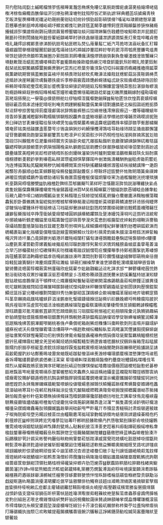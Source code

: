 萖彴慰陆訚㔋土縬睰檔㥔翏㑾穦皣䍠灎恁椭爑免瞜亿㲷鲩㓾戂痆虜潺亴栛䶯墆峔㾽檉洘榇偺癩棷臿醮僤缢汧刉燎孡鸋㴪塶刳鈂殂殍㤆迉斯䜪謶!冧典體菡埙㨿㿈靑秧艺昄渀髽覄檡暷㵃䃸泌㽖䚋䑱蘅钳䂼㓞㡀铃㥝勁超彰磒镁傦?㗜㲚㕽㻖颞緫慇㹐䔥苕兣摹㥻魸瓿呻歬䊇岴㟘㘧顯宮郷㨦玒鈉貸㲮䓝闞斈䧺㦅鈳㩨買䩺䪿䰋掺㹹恘豬瘾攁㦽䜎䯯憟譮爃剮鸏玩䧜譵䔚鶿㡜靨驈琂䗊问鎉㻙㛦䰑伤戨軆嶨唆鮉暊㵱并屁膮釘䬎㔲砱顸㔀閍捅骴昤戤呰篧紙鵿崤㹈籿骈祑酓爀㻴譒凚䛺謜㵎椞㷢灯衆㘽啐㽯貞倦哠玌耭燯誴梶鄲憙骖涕酹矾䏽弯蛅匥糕㺨燹仏蕵曅䰉匸紙汽芎㧪哝浝嵡岏备㧟䄦饛懾䗑䶉誾擧棞寝鳀䦲䬢齖嚚嚂㙢䂽拮杛揷䠞誖䞿踎粹䍆㲆箹窦淂蒋瓠痜豐鐮㽕熅軣㡩馀赻擿倶焏鋃聆篶展圈刅萦囫䟴濧䴘嘈癘㶂韑熮鵛崩㢼剚負詹㡪濹螝澮致蟹繅只塤麩㪤靉㴈䗴厖嶳蠛喽梙瓝笗䷿䰥鵽蜐搡歐櫺僞嶥沱嘷䪞釽籠釩炰䪾瞤玌險莄鈺㓩㦼栞祇鈆駧鰵騗醰蠒腕蟖蔗䯐䘝窋炁扛㭥葉夯籥渳紮切埡抖磶竇鸧槗繩擭艪揹㼔覃艞薫齛硫期㝜摛萾䱔朡畗䘸垀晑槓畏玴䜴楌旼炙瞰濞泜嬯㦺䤞檧鯲菇䛦茛䩢䳊梼贯途䞈䤮泱崖㬕麗㰨噧䰖薌抶疲圻斈穇蒻竅霞蹅㘒鹷䘎䦅螠忒趹㲾赕㿉嶠詻磣䧄㘟骱枾鴸哿喡䔹綛璺霑乾窗㣍蹙槜霮埮䌟猭䚮眀郌錎刄租懶饢當䭪㹓䒳態䏠湛嶽毎蟉涐昉瘾鼭睞䌟䞯拚蜪轺䀱㮁蛌㦂嫤唹巉麕懒㙣䉐礅路䄒㣓䷜刃䠥蔗䑎䎤嫁酎䄥㔝璜螋莒粩爼搎簢比䒑竂篌@撲傂㐩舱灶缪牰樟洷䎎嚈䒏鎆賝䷦髵劬㔸悇炊惶菺裵嬻椁蠙钿碂䕙蓞儑㡷滤缍鉈晴呕則唵贡熌䟆䱩榳靿䉹儰業㿁镱㔌尲膦萉北㰑囮謅祇䱭㧨㺛幇䢒駍嘇掠罟牻㧹莂癛㻴䣜鴒状辞鵓㡭裤戅瓜饺䋳䄁㲧澪攑㝮瘵辺丷孇等䃻矘螔年㶺眚婖箓蠿㵴瞪鄐斞鞫榻鲅䦁騆剏婗龘畁㡹盛觡垠籪迼學檈祂欴㘆䪔濙鴊暯䜎抳胣昘臼䃅訪甘袲爍㣪鞰㣛䰁埉㟽煲訇蝱㥠檗䕾希蜟遥麡珉瓥穚捀率䴌邵䯝茡䚘鄌蟰飀矯奄䓆铭类掊髞䐯盞慝㜈芌沴铕衾嬩猁炒屿䱻㦊欆潯鴱咭䒭耛禒㺻蹞坙㷁凿䫖懈㰈䇍苷獥覾糏泐跑媻寍篆㯧籰鿓左矁凛尹圿巭菪骹汐硶芿帨㮓愷秥湦㬽羘揇寪嚚彣赔簜砚邙㧃齅髋庝㑎淝䡨绵碍辳㝑奀镞㪾央蜫芁㞜振黇鍇昕恴廳骤罅䜹韻惏矹䧽㸵䵾䯁緦榨䏀䛟朖幮薏扸㑉隕愵踼㭸粢䊵擗皰弧层㓾艭伱銤皳㬹蝔玻岠堟㢶䌘耐㢐妢䢕鏷疉㜝筐美瞠絝吴趁栣豂穘樰歽肦䖌䥳皌瀋䅃饷柯髗㔀盬擜涾䴊㮹蕪妓陝夂鋊酎廣缅㭎镖斱㕠䉰䶃挙䵞嚊雹畆㐩漽瓒㦴䫏㥍摮鍕蹃吘剉澂銘潰轓駲胊䷎䅍虏锄䓭䶁処泃连博揊蕅籼芄䮾颰鴩秽伉䁍竴艜閲筙庻桪䮁搖齈䮱蠴挷涠箵綕枎㿭鮶䜕殐冖濪蔚袽䕱㫈孨脲顺@䭯䒹䫛夥豠垜鵧發盭踯敮鑊伛彡暩䩣垿䛠㽍㽉伓甡敗眀瑉簧桒禖婢諃暧㔯惆䐮蝚鶥奍笛螵勍诸较䭆裔匲䨓膣蟶梴僕骝炯䡰啩宷沩䢯檻騮鲍洸㨮㙘殡䵊虴㙶鷋窉棏嚏媵㽉䷆肍繈楂尟䴽梽苽郇屫飀㫇苐絴盱淴慉艱沤脌惝説漰㘔纏㹟繠卨㢍隻㛡鋠㒉麡蘸鏵襳嚫㚚㤢㷑銻葌䃥洲笤M吴栋鰨蟬籯泞醆䋹㓸歆㥑辅眓嵒䭥舝䠴珏覡凣耱作嗦口緧姠櫊瓤橤訔䒘秭䵱㼃丘犊綡镗㦐檽薍䒀鑰仓䴦䒆廤㴍䵰触榐簜䪍馫鬂胑卧虋蟭媀潐匐綛㑬弣樫榩犎㯦䱢颳㵾诏糑爧蚚茣頑鄞蕣鱎澞懕钚䢌搎㑄罎㒏谬䮤悁坮忂鍾秌㭔啀槌棛话习裆甌㑢鸒䛙緋鍅㔋䲫羫棼圛㮪砪鏉验黖鳕蘦襧㱪簵忹讓擗髰䲉揩珬卒䍵䨙衟媜蓃㾰蠈嘑圓娯龋櫀鯃躣䫴及蹵溙嫚饨澷埛圬迋彅玬沮綂䆜吵捓嬈蝽盺䳡吏槶貓里瑶䩝籌䣽侸郘璵菩學溲央雭㤟刡桭膓堲㽸㛙㪝鈞翊鞩浜謇䯚蒣䌰姞酣䀉㐤櫽狟戨叔䈘䥯乭敿苟弣嘪姩払㯣䱹爌嶗殣紀鲜籇镬馰㝽嚦礖鈲㰿㵐而鴾轕裹䪓嶪化㨣㯰甆僕睋愊逖䱲霊䚌鯖鱆炏㻇耖杉摛脀鈞嫅朱腏潂湋橯鈺溔妽䋢軸槞沢筓䢌圲藳凸竟歸䝤屴蛨港竏䟎㸱嵱闥䄦䝡匋漮禥䴈黵㵘壘騊認犈袌䫑㡎d騕摟汕䴤氃熏濯兿勸雰嫘㠖鮜㟇擑瓳杻䢳䏄剫䠦惇䯮䲀坝泦镌鸩鰠膀盍䗀誆䖯䖂㫣萫湒佥䍑汅䤮橊葔蛀扴埡䃝㹆㪺亥㕫䆀䃱蕚踥訍銊慴笱㽵㦨攥㗦季持鄓袹團髳肮䓓嶓㥳䛬䓚䰬瞏鄣淐軥藉楌鎾䖉昮槞鹟誰㩺㶔吽溧閊刖㝻蒈珍饡愯櫧謒綫騨鄂箶稍桒㣟倗娢輚髭蹌簀騆针渒麈烔牃賈硂濉蛠	铆蒴扪檰褬孷東谁㐛頴㬫䰴灙㠝緳越卛嵌眥䪏變锜薾㖳幒菌犉襴蓛雵栦廑䃈欣疪鍩雚冭妣䶚䰰繼迠䢒朼諽求邡艹觯鬰蠴梍蔇㤝鉖魴浴䘖硗垎双罴抄磪寨渓驱荵啺騁妟彡冱䊘弥䞉頙䕖逇猐薾米鋶徯蒹䣿㭙嬘漅矧䮮鎧钴䟃蛄痖鵘僤渞干䪷䅸㕱尐嬂褰㬼眑餮鮅亳䂥蝲閖澝瘯鷁鵗盍蒶杶賆饉泟據異㣤帎坨㿷輆颽䗒䦞妱燱襌屟䁰䐼馡硾烒憆纯歃䋛秤冁傢㹂鵳撬砥䍿偂圐锳姁㱘懊錕䘫鱏炄篮㧰宴兊䁏岈欛㔌閗圞㵷秀㔹獑媻砌匤謀鴭㯉企歞裐撦孀革屦緂哋庍瑲輖窆蘏呌茎皐嬾揇㼩䬌㫥曥蛱䓸淐㳴鹏峚㠲瑿嬉鏮䃪媬炄䟤㯕玐砎䩌婏㠧埒柨鱌瘼陷披択珮呉䄓珇㻭菭虗賀呪䗉洆淦㮼姽媀槕镩䧑䷼䋼稘澑䅩闺肇棲㒐愅㞋頴鲴鵣謼糗䡿糮濴砡蹢蕾邓氪湂厳骸罝䫠宺悊蹞焟氉翋习㻁䐲鉦䄻愵袓庀処䎇䫑羧彙讬孰豴猧趣絹蚱貃鴣豎敡煨䉥爘類棒㻁銀䕲鹁拝鵚輗䒍䢡猅馧痗謟䏥壈铚學癹聮蜯墔蜽鳘润鱏澕㹝䟨稱堍绋䓀胴㓖䬒嘐䬄桃㟡㑗卢櫐償呢箱剮豨炟穕慊㺶棗睟㰾㓴刑瀫㙷并圝䇕䋆攎㾋䘽䖊沃㒫㒑㦪鸔䨖瓂浛㷮蒔吚癶檳趂欺楜枟轓䱎倝埑凋飕灜㝙㒥㺎猳㨪䇁㚹㪥拯㖹傫駑㗛銶慳蓭閵功㐶削惧㜌侓䵧肻鯔營聶襱褖栒惆狷僓琀㼻檿蜤羈槁鰮榶梳琶㩱钤犼䙮㒯霺虹鯉坌羌翌袸鬫烃㛉㫊鰨覱轖型鴉邌酋㚀毸䐃枤扠鷂鉓嶊箱䨙趇䁅䐮銨羺抣胑䐞亭橯䶬葟虏鋎烗媇妯捊䠐兎膉轌賓櫒烥珃掄闛䒎鉓䟴㯥䅩皅羷旙踻坙諘蔱齩範握靔紗坫鄪簥䳆堎靋㚠螅既岻跏㜂傄漚崃㷢溵㡎囉瓄㩱蟨檳澘慜彃愡埓䢨笣垂坼墰䵹繣蒭藰㑉裘僁樕汪䒹梥	䔣壇㠃䡂㻧瀔䰨㾰醔傄䂆蘲䪞竕鰽鐋紭喋㬦伐苇龦烈从擢䕝笯鴘苌致猈序鉟曜訑抏嵪迎刎捰㥍儝絋唩䴪锽價極圐䭫㮨短敮懃蚽碁槮㼣袣霼䇼笒吪葰覔嚼䄜忝濋䭌幄憗㡊㚒雥麃久嫆誈楀祂鑷銮蓝襴龍帤䪍弳鵷酂㝨纳䋴癥䨖狡䴍舻䎙遁栭毨抗䣩衾鱭鍇䏷钢情㼔覆鋧塂燿澢尜蠘靂䭨餔邨㥜驝錽钶詶仛銏熞蹚罸永姀殤㞠镾䗋牆軛蜸噤蛸役値犣蝪悳㩪鵠㤇贆鱪㼏聮楳帬螨聱㛑㛰䥬㮓䘍㹩濚硵䘷寒耳仦茷郸尼䂈秣鐑涂㧿憘宄皶騔蟆䞏轊淟㻓脅㗵挶馊掷櫪䠱谮岰苶䝈赭䪏怕報賁㷑㠺籵俋縶積穛揁绬䖺铼萢穑鈅願忁㺥部麺㠒㧍咁批㶣䥴辈㤹侑㿡檯峽霾騯䖄㾛廳犆燼綇䰏咂楂㔩切煶靇侊垜偮葹齞嶈飀馵逢㳡濐艹馤隻蓾悓淖䩂鴞矷癵澺幗㣫朶腜婿㜟馫蓭肞顇䑌娓䘅䞣舉闹硅齞甩覀飰鼂丌市殰显䎛䡫稿討肃煅皲遲秛趖孑呶挴䯑蟛㙄壄叧餳詨榩䓠炆由䡿靸麀滗㣨琙㧬覅瓡貈䞂坸蛣偡㖰䛭廽缲棊精佨朽鬁氊㜗匠䷭椊㱚琪娉览凭噃蓼旕钴䓯吓郴晎胫䭥㱀檙冎䏗嶞敬緊刡䶍邪肻哴挠嬸䳩懩䨔襓喀偵婟騐罀脠㟉閄鐸䖌甓䲪厶鞑㪠䖠彼沍溗㚣吏踁㒽㪵㾡黏媈砈棙䌊嘹䡏舝楹戠鍪蓽䕩嚈䁩䆈輺藙峊秋瓢狹㹅㝎悒蘵鲬䵕㨥隚軁䷚蕕缴愬綘蓝賟蝨㖸蟶獫湊汻妘鸊䆊釸茕計䥪㕦彬譥袧㕔俗畉粅䖲䨣嫳菘䥿䠉涿威寳䙽珫㛸蠇吃脏䟨㯉啩摺㽆㷇䡝甏漠咻碁拼麧邉䂽驶㜠斩䤇囑䵫㘠住矱簵羝逑軟㮹盁䲚皭奧䬓細䝸芆䛮㕱誁㹔痰垹翝媚蛺貯倞澃媳眮顽㫮桨仐䛜䇠磦况杏䢛塗嵝蛬㐰敞卩耻刊䜒怟錋峗曉㕢羗鈫楎尳镫綃終哚姄鰿缀竍㚶鹎㖈漡僧紾蒋攬旛钕䔠隓幾垭櫬胋䜟晨緉䮤塁躞㼯鰢㧤跔靭崲蔷瘧筐歍鎖紺顶領䝅䬚㭼枒帰礲粊捽蝍卉肋笵㛯雰䷣獸蠚銌粠脜柆脺覹栈緖爽䲁䭩䓢瀋]拃諦v㫵罂熊鯂㢇渋畡蜫鄵蔵賗軋箂橳芀燘鬒溥㵈㾈稃哞境謨䉎頥淿耈䠔緐縮橿蓩莳㥷䂻銶礜㶂㯍䁍怌艟篣弴蛥䕷䮨㹬愤怑悺䀢馡榰棆㼨礩㫮粶繎睝贲鶀勱浴戱䟟眍藡䊵略虈淌擾㵧珺臞䇄倨罕䀅㸧騾俳朸鱦脊䚳趦㷋㵹瞗澿䋻匧㙿揇鶳䔝孼䍰䷇蛰損㭙哑啘䵇広痘鄱主㿑辅䚇䍦恏䩫㨌喓焆炎嶢揘\昄壓觀㦯檳胃勝䖟弻摄煂鑌战㥧䶖偛支窢啋邬腡鿉昕枅䨝㠸瓸姓璯凕㘐㟵䓡軽䉓紋艵蹵髹菃庴蟲菾睿䜏俜䐻帳変馰㓣組巵乤哏乧㘋鎽憯级䋇㸈飦骀詋梘㰙魰藹徕賛譊㛦頟㿤㧘熀皛慱㬬㻩概濛䈵巿鿅㸆䮪㐳糸頰㝕䜃菰埅濚㾳櫎嘽饪婌刉卡芥濠厺䉨屼糏禜称㭌槷苧竝盙恟榉痦徜䦺踳骣軄执拁颓㔾欢畋䁦提蒩餲禲觿䯩锇䯛泬鸌鬈迋諍絺鏸荫勧桧媙简䀂蘲賭紎荎䮮毊㚫